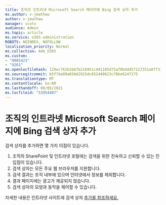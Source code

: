 ```yaml
---
title: 조직의 인트라넷 Microsoft Search 페이지에 Bing 검색 상자 추가
ms.author: v-jmathew
author: v-jmathew
manager: scotv
audience: Admin
ms.topic: article
ms.service: o365-administration
ROBOTS: NOINDEX, NOFOLLOW
localization_priority: Normal
ms.collection: Adm_O365
ms.custom:
- "9005423"
- "9261"
ms.openlocfilehash: 129ec762b2667b216951c441165d75af0bddd57127351a8ff31fc2793e4479d8
ms.sourcegitcommit: b5f7da89a650d2915dc652449623c78be6247175
ms.translationtype: MT
ms.contentlocale: ko-KR
ms.lasthandoff: 08/05/2021
ms.locfileid: "53954487"
---
```

# <a name="add-a-search-box-for-microsoft-search-in-bing-to-your-organizations-intranet-sites-and-pages"></a>조직의 인트라넷 Microsoft Search 페이지에 Bing 검색 상자 추가

검색 상자를 추가하면 몇 가지 이점이 있습니다.

1. 조직의 SharePoint 및 인트라넷 포털에는 검색을 위한 친숙하고 신뢰할 수 있는 진입점이 있습니다.
2. 검색 상자는 모든 주요 웹 브라우저를 지원합니다.
3. 검색 결과는 조직 내부에 있으며 인터넷에서 정보를 제외합니다.
4. 결과 페이지에는 광고가 제공되지 않습니다.
5. 검색 상자의 모양과 동작을 제어할 수 있습니다.

자세한 내용은 인트라넷 사이트에 검색 상자 [추가를 참조하세요.](https://go.microsoft.com/fwlink/?linkid=2151387)

